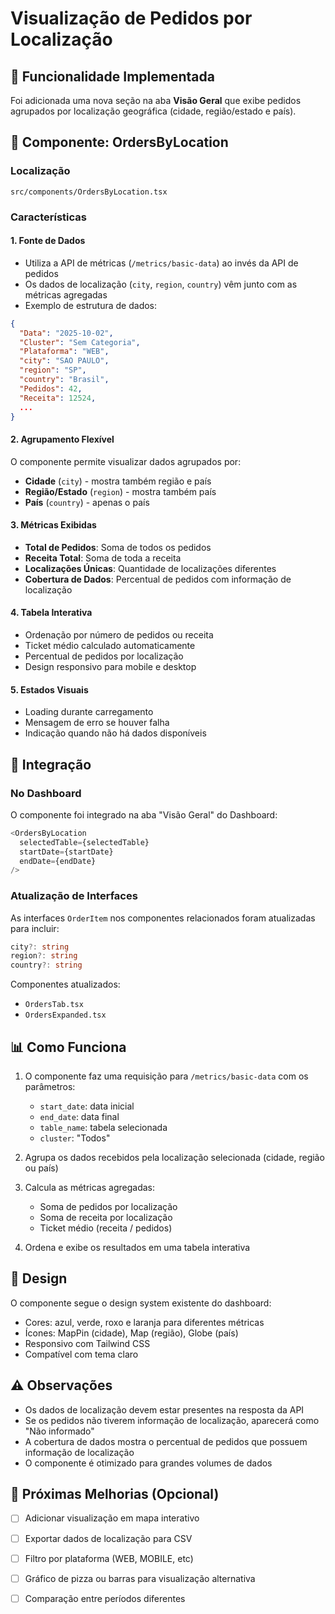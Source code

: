 # Visualização de Pedidos por Localização

## 📍 Funcionalidade Implementada

Foi adicionada uma nova seção na aba **Visão Geral** que exibe pedidos agrupados por localização geográfica (cidade, região/estado e país).

## 🎯 Componente: OrdersByLocation

### Localização
`src/components/OrdersByLocation.tsx`

### Características

#### 1. **Fonte de Dados**
- Utiliza a API de métricas (`/metrics/basic-data`) ao invés da API de pedidos
- Os dados de localização (`city`, `region`, `country`) vêm junto com as métricas agregadas
- Exemplo de estrutura de dados:
```json
{
  "Data": "2025-10-02",
  "Cluster": "Sem Categoria",
  "Plataforma": "WEB",
  "city": "SAO PAULO",
  "region": "SP",
  "country": "Brasil",
  "Pedidos": 42,
  "Receita": 12524,
  ...
}
```

#### 2. **Agrupamento Flexível**
O componente permite visualizar dados agrupados por:
- **Cidade** (`city`) - mostra também região e país
- **Região/Estado** (`region`) - mostra também país
- **País** (`country`) - apenas o país

#### 3. **Métricas Exibidas**
- **Total de Pedidos**: Soma de todos os pedidos
- **Receita Total**: Soma de toda a receita
- **Localizações Únicas**: Quantidade de localizações diferentes
- **Cobertura de Dados**: Percentual de pedidos com informação de localização

#### 4. **Tabela Interativa**
- Ordenação por número de pedidos ou receita
- Ticket médio calculado automaticamente
- Percentual de pedidos por localização
- Design responsivo para mobile e desktop

#### 5. **Estados Visuais**
- Loading durante carregamento
- Mensagem de erro se houver falha
- Indicação quando não há dados disponíveis

## 🔧 Integração

### No Dashboard
O componente foi integrado na aba "Visão Geral" do Dashboard:

```typescript
<OrdersByLocation
  selectedTable={selectedTable}
  startDate={startDate}
  endDate={endDate}
/>
```

### Atualização de Interfaces
As interfaces `OrderItem` nos componentes relacionados foram atualizadas para incluir:
```typescript
city?: string
region?: string
country?: string
```

Componentes atualizados:
- `OrdersTab.tsx`
- `OrdersExpanded.tsx`

## 📊 Como Funciona

1. O componente faz uma requisição para `/metrics/basic-data` com os parâmetros:
   - `start_date`: data inicial
   - `end_date`: data final
   - `table_name`: tabela selecionada
   - `cluster`: "Todos"

2. Agrupa os dados recebidos pela localização selecionada (cidade, região ou país)

3. Calcula as métricas agregadas:
   - Soma de pedidos por localização
   - Soma de receita por localização
   - Ticket médio (receita / pedidos)

4. Ordena e exibe os resultados em uma tabela interativa

## 🎨 Design

O componente segue o design system existente do dashboard:
- Cores: azul, verde, roxo e laranja para diferentes métricas
- Ícones: MapPin (cidade), Map (região), Globe (país)
- Responsivo com Tailwind CSS
- Compatível com tema claro

## ⚠️ Observações

- Os dados de localização devem estar presentes na resposta da API
- Se os pedidos não tiverem informação de localização, aparecerá como "Não informado"
- A cobertura de dados mostra o percentual de pedidos que possuem informação de localização
- O componente é otimizado para grandes volumes de dados

## 🚀 Próximas Melhorias (Opcional)

- [ ] Adicionar visualização em mapa interativo
- [ ] Exportar dados de localização para CSV
- [ ] Filtro por plataforma (WEB, MOBILE, etc)
- [ ] Gráfico de pizza ou barras para visualização alternativa
- [ ] Comparação entre períodos diferentes

